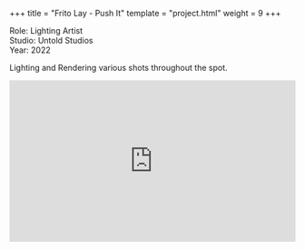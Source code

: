 +++
title = "Frito Lay - Push It"
template = "project.html"
weight = 9
+++

Role: Lighting Artist  
Studio: Untold Studios  
Year: 2022  

Lighting and Rendering various shots throughout the spot.

<div style="padding:56.25% 0 0 0;position:relative;"><iframe src="https://player.vimeo.com/video/994624246?h=b7cb6719b2&amp;badge=0&amp;autopause=0&amp;player_id=0&amp;app_id=58479" frameborder="0" allow="autoplay; fullscreen; picture-in-picture; clipboard-write" style="position:absolute;top:0;left:0;width:100%;height:100%;" title="frito_lay"></iframe></div><script src="https://player.vimeo.com/api/player.js"></script>
